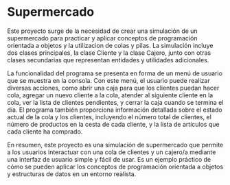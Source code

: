 ﻿# Supermercado

Este proyecto surge de la necesidad de crear una simulación de un supermercado para practicar y aplicar conceptos de programación orientada a objetos y la utilizacion de colas y pilas. La simulación incluye dos clases principales, la clase Cliente y la clase Cajero, junto con otras clases secundarias que representan entidades y utilidades adicionales.

La funcionalidad del programa se presenta en forma de un menú de usuario que se muestra en la consola. Con este menú, el usuario puede realizar diversas acciones, como abrir una caja para que los clientes puedan hacer cola, agregar un nuevo cliente a la cola, atender al siguiente cliente en la cola, ver la lista de clientes pendientes, y cerrar la caja cuando se termina el día. El programa también proporciona información detallada sobre el estado actual de la cola y los clientes, incluyendo el número total de clientes, el número de productos en la cesta de cada cliente, y la lista de artículos que cada cliente ha comprado.

En resumen, este proyecto es una simulación de supermercado que permite a los usuarios interactuar con una cola de clientes y un cajero/a mediante una interfaz de usuario simple y fácil de usar. Es un ejemplo práctico de cómo se pueden aplicar los conceptos de programación orientada a objetos y estructuras de datos en un entorno realista.
